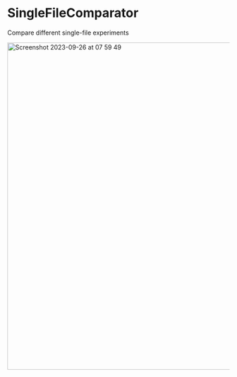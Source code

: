 # SingleFileComparator
Compare different single-file experiments


<img width="740" alt="Screenshot 2023-09-26 at 07 59 49" src="https://github.com/PedestrianDynamics/SingleFileComparator/assets/5772973/691d6cda-9758-4b98-8394-2869c9e5beee">
